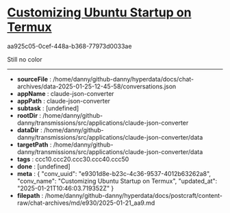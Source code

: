 # [Customizing Ubuntu Startup on Termux](https://claude.ai/chat/e9301d8e-b23c-4c36-9537-4012b63262a8)

aa925c05-0cef-448a-b368-77973d0033ae

Still no color

---

* **sourceFile** : /home/danny/github-danny/hyperdata/docs/chat-archives/data-2025-01-25-12-45-58/conversations.json
* **appName** : claude-json-converter
* **appPath** : claude-json-converter
* **subtask** : [undefined]
* **rootDir** : /home/danny/github-danny/transmissions/src/applications/claude-json-converter
* **dataDir** : /home/danny/github-danny/transmissions/src/applications/claude-json-converter/data
* **targetPath** : /home/danny/github-danny/transmissions/src/applications/claude-json-converter/data
* **tags** : ccc10.ccc20.ccc30.ccc40.ccc50
* **done** : [undefined]
* **meta** : {
  "conv_uuid": "e9301d8e-b23c-4c36-9537-4012b63262a8",
  "conv_name": "Customizing Ubuntu Startup on Termux",
  "updated_at": "2025-01-21T10:46:03.719352Z"
}
* **filepath** : /home/danny/github-danny/hyperdata/docs/postcraft/content-raw/chat-archives/md/e930/2025-01-21_aa9.md